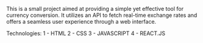 This is a small project aimed at providing a simple yet effective tool for currency conversion. It utilizes an API to fetch real-time exchange rates and offers a seamless user experience through a web interface.

Technologies:
1 - HTML
2 - CSS
3 - JAVASCRIPT
4 - REACT.JS
